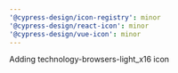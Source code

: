 ```yaml
---
'@cypress-design/icon-registry': minor
'@cypress-design/react-icon': minor
'@cypress-design/vue-icon': minor
---
```


Adding technology-browsers-light_x16 icon
